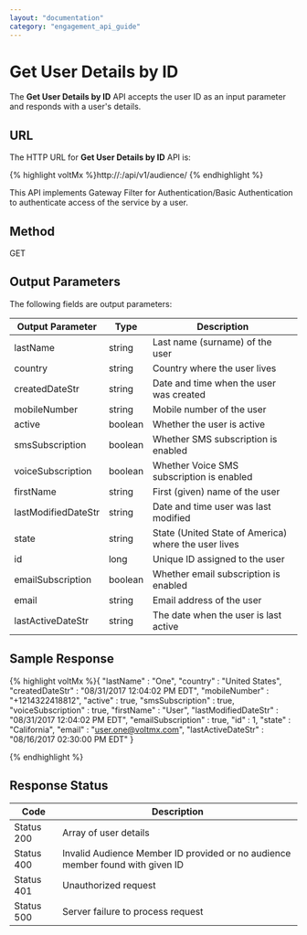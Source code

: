 ```yaml
---
layout: "documentation"
category: "engagement_api_guide"
---
```

                           


Get User Details by ID
======================

The **Get User Details by ID** API accepts the user ID as an input parameter and responds with a user's details.

URL
---

The HTTP URL for **Get User Details by ID** API is:

{% highlight voltMx %}http://<host>:<port>/api/v1/audience/<id>
{% endhighlight %}

This API implements Gateway Filter for Authentication/Basic Authentication to authenticate access of the service by a user.

Method
------

GET

Output Parameters
-----------------

The following fields are output parameters:

  
| Output Parameter | Type | Description |
| --- | --- | --- |
| lastName | string | Last name (surname) of the user |
| country | string | Country where the user lives |
| createdDateStr | string | Date and time when the user was created |
| mobileNumber | string | Mobile number of the user |
| active | boolean | Whether the user is active |
| smsSubscription | boolean | Whether SMS subscription is enabled |
| voiceSubscription | boolean | Whether Voice SMS subscription is enabled |
| firstName | string | First (given) name of the user |
| lastModifiedDateStr | string | Date and time user was last modified |
| state | string | State (United State of America) where the user lives |
| id | long | Unique ID assigned to the user |
| emailSubscription | boolean | Whether email subscription is enabled |
| email | string | Email address of the user |
| lastActiveDateStr | string | The date when the user is last active |

Sample Response
---------------

{% highlight voltMx %}{
  "lastName" : "One",
  "country" : "United States",
  "createdDateStr" : "08/31/2017 12:04:02 PM EDT",
  "mobileNumber" : "+1214322418812",
  "active" : true,
  "smsSubscription" : true,
  "voiceSubscription" : true,
  "firstName" : "User",
  "lastModifiedDateStr" : "08/31/2017 12:04:02 PM EDT",
  "emailSubscription" : true,
  "id" : 1,
  "state" : "California",
  "email" : "user.one@voltmx.com",
  "lastActiveDateStr" : "08/16/2017 02:30:00 PM EDT"
}

{% endhighlight %}

Response Status
---------------

  
| Code | Description |
| --- | --- |
| Status 200 | Array of user details |
| Status 400 | Invalid Audience Member ID provided or no audience member found with given ID |
| Status 401 | Unauthorized request |
| Status 500 | Server failure to process request |
